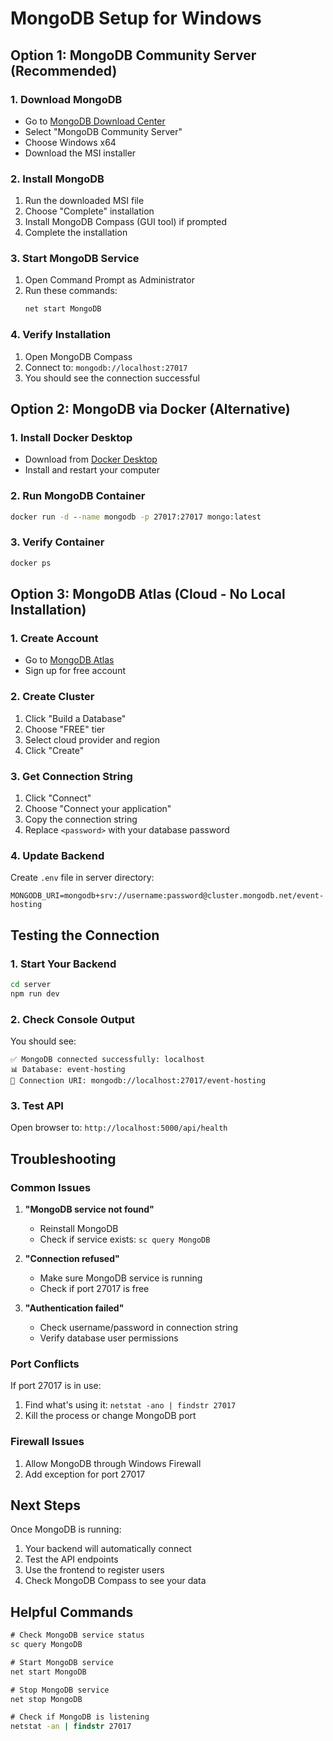 # MongoDB Setup for Windows

## Option 1: MongoDB Community Server (Recommended)

### 1. Download MongoDB
- Go to [MongoDB Download Center](https://www.mongodb.com/try/download/community)
- Select "MongoDB Community Server"
- Choose Windows x64
- Download the MSI installer

### 2. Install MongoDB
1. Run the downloaded MSI file
2. Choose "Complete" installation
3. Install MongoDB Compass (GUI tool) if prompted
4. Complete the installation

### 3. Start MongoDB Service
1. Open Command Prompt as Administrator
2. Run these commands:
   ```cmd
   net start MongoDB
   ```

### 4. Verify Installation
1. Open MongoDB Compass
2. Connect to: `mongodb://localhost:27017`
3. You should see the connection successful

## Option 2: MongoDB via Docker (Alternative)

### 1. Install Docker Desktop
- Download from [Docker Desktop](https://www.docker.com/products/docker-desktop)
- Install and restart your computer

### 2. Run MongoDB Container
```cmd
docker run -d --name mongodb -p 27017:27017 mongo:latest
```

### 3. Verify Container
```cmd
docker ps
```

## Option 3: MongoDB Atlas (Cloud - No Local Installation)

### 1. Create Account
- Go to [MongoDB Atlas](https://cloud.mongodb.com)
- Sign up for free account

### 2. Create Cluster
1. Click "Build a Database"
2. Choose "FREE" tier
3. Select cloud provider and region
4. Click "Create"

### 3. Get Connection String
1. Click "Connect"
2. Choose "Connect your application"
3. Copy the connection string
4. Replace `<password>` with your database password

### 4. Update Backend
Create `.env` file in server directory:
```env
MONGODB_URI=mongodb+srv://username:password@cluster.mongodb.net/event-hosting
```

## Testing the Connection

### 1. Start Your Backend
```bash
cd server
npm run dev
```

### 2. Check Console Output
You should see:
```
✅ MongoDB connected successfully: localhost
📊 Database: event-hosting
🔗 Connection URI: mongodb://localhost:27017/event-hosting
```

### 3. Test API
Open browser to: `http://localhost:5000/api/health`

## Troubleshooting

### Common Issues

1. **"MongoDB service not found"**
   - Reinstall MongoDB
   - Check if service exists: `sc query MongoDB`

2. **"Connection refused"**
   - Make sure MongoDB service is running
   - Check if port 27017 is free

3. **"Authentication failed"**
   - Check username/password in connection string
   - Verify database user permissions

### Port Conflicts
If port 27017 is in use:
1. Find what's using it: `netstat -ano | findstr 27017`
2. Kill the process or change MongoDB port

### Firewall Issues
1. Allow MongoDB through Windows Firewall
2. Add exception for port 27017

## Next Steps

Once MongoDB is running:
1. Your backend will automatically connect
2. Test the API endpoints
3. Use the frontend to register users
4. Check MongoDB Compass to see your data

## Helpful Commands

```cmd
# Check MongoDB service status
sc query MongoDB

# Start MongoDB service
net start MongoDB

# Stop MongoDB service
net stop MongoDB

# Check if MongoDB is listening
netstat -an | findstr 27017
```
